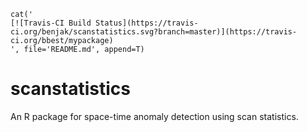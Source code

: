 ```{r}
cat('
[![Travis-CI Build Status](https://travis-ci.org/benjak/scanstatistics.svg?branch=master)](https://travis-ci.org/bbest/mypackage)
', file='README.md', append=T)
```

# scanstatistics
An R package for space-time anomaly detection using scan statistics.
